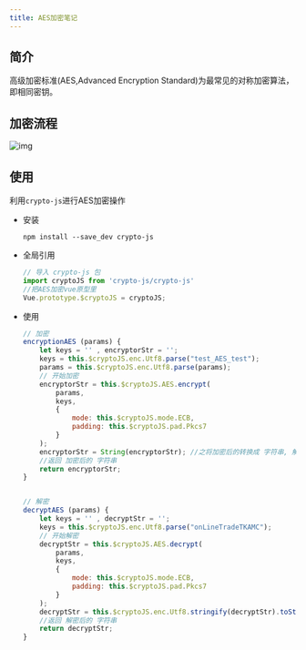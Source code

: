 ```yaml
---
title: AES加密笔记
---
```


## 简介

高级加密标准(AES,Advanced Encryption Standard)为最常见的对称加密算法，即相同密钥。

## 加密流程

![img](https://imgconvert.csdnimg.cn/aHR0cDovL2ltZy5ibG9nLmNzZG4ubmV0LzIwMTcwMjE5MDgyOTA5Njg4?x-oss-process=image/format,png)
<!-- more -->
## 使用

利用`crypto-js`进行AES加密操作

* 安装

  ```shell
  npm install --save_dev crypto-js
  ```

* 全局引用

  ```js
  // 导入 crypto-js 包 
  import cryptoJS from 'crypto-js/crypto-js'
  //把AES加密vue原型里
  Vue.prototype.$cryptoJS = cryptoJS;
  ```

* 使用

  ```js
  // 加密
  encryptionAES (params) {
      let keys = '' , encryptorStr = '';
      keys = this.$cryptoJS.enc.Utf8.parse("test_AES_test");
      params = this.$cryptoJS.enc.Utf8.parse(params);
      // 开始加密
      encryptorStr = this.$cryptoJS.AES.encrypt(
          params, 
          keys, 
          { 
              mode: this.$cryptoJS.mode.ECB, 
              padding: this.$cryptoJS.pad.Pkcs7
          }
      );
      encryptorStr = String(encryptorStr); //之将加密后的转换成 字符串, 解密成功
      //返回 加密后的 字符串
      return encryptorStr;
  }
  
  
  // 解密
  decryptAES (params) { 
      let keys = '' , decryptStr = '';
      keys = this.$cryptoJS.enc.Utf8.parse("onLineTradeTKAMC");
      // 开始解密
      decryptStr = this.$cryptoJS.AES.decrypt(
          params, 
          keys, 
          {
              mode: this.$cryptoJS.mode.ECB,
              padding: this.$cryptoJS.pad.Pkcs7
          }
      );
      decryptStr = this.$cryptoJS.enc.Utf8.stringify(decryptStr).toString();
      //返回 解密后的 字符串
      return decryptStr;
  }
  ```



